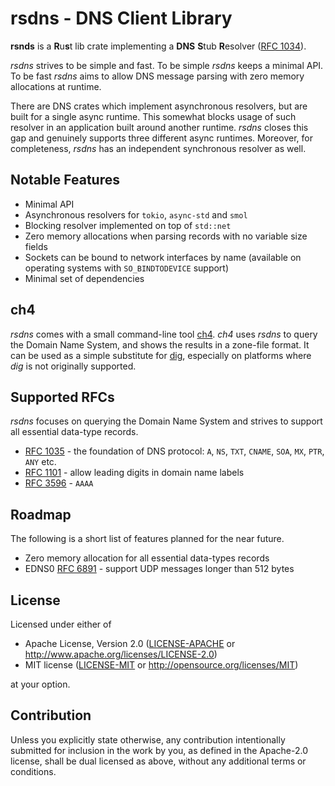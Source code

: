 # rsdns - DNS Client Library

**rsnds** is a **R**u**s**t lib crate implementing a **DNS** **S**tub **R**esolver
([RFC 1034](https://www.rfc-editor.org/rfc/rfc1034.html#section-5.3.1)).

*rsdns* strives to be simple and fast. To be simple *rsdns* keeps a minimal API.
To be fast *rsdns* aims to allow DNS message parsing with zero memory allocations at runtime.

There are DNS crates which implement asynchronous resolvers, but are built for a single
async runtime. This somewhat blocks usage of such resolver in an application built around
another runtime. *rsdns* closes this gap and genuinely supports three different async
runtimes. Moreover, for completeness, *rsdns* has an independent synchronous resolver as well.


## Notable Features

* Minimal API
* Asynchronous resolvers for `tokio`, `async-std` and `smol`
* Blocking resolver implemented on top of `std::net`
* Zero memory allocations when parsing records with no variable size fields
* Sockets can be bound to network interfaces by name (available on operating
  systems with `SO_BINDTODEVICE` support)
* Minimal set of dependencies


## ch4

*rsdns* comes with a small command-line tool [ch4](https://github.com/r-bk/ch4).
*ch4* uses *rsdns* to query the Domain Name System,
and shows the results in a zone-file format.
It can be used as a simple substitute for [dig](https://en.wikipedia.org/wiki/Dig_(command)),
especially on platforms where *dig* is not originally supported.


## Supported RFCs

*rsdns* focuses on querying the Domain Name System and strives to support all
essential data-type records.

* [RFC 1035](https://www.rfc-editor.org/rfc/rfc1035.html) - the foundation of DNS
  protocol: `A`, `NS`, `TXT`, `CNAME`, `SOA`, `MX`, `PTR`, `ANY` etc.
* [RFC 1101](https://www.rfc-editor.org/rfc/rfc1101.html) - allow leading digits
  in domain name labels
* [RFC 3596](https://www.rfc-editor.org/rfc/rfc3596.html) - `AAAA`


## Roadmap

The following is a short list of features planned for the near future.

* Zero memory allocation for all essential data-types records
* EDNS0 [RFC 6891](https://www.rfc-editor.org/rfc/rfc6891.html) - support
  UDP messages longer than 512 bytes


## License

Licensed under either of

* Apache License, Version 2.0
  ([LICENSE-APACHE](LICENSE-APACHE) or http://www.apache.org/licenses/LICENSE-2.0)
* MIT license
  ([LICENSE-MIT](LICENSE-MIT) or http://opensource.org/licenses/MIT)

at your option.


## Contribution

Unless you explicitly state otherwise, any contribution intentionally submitted
for inclusion in the work by you, as defined in the Apache-2.0 license, shall be
dual licensed as above, without any additional terms or conditions.
